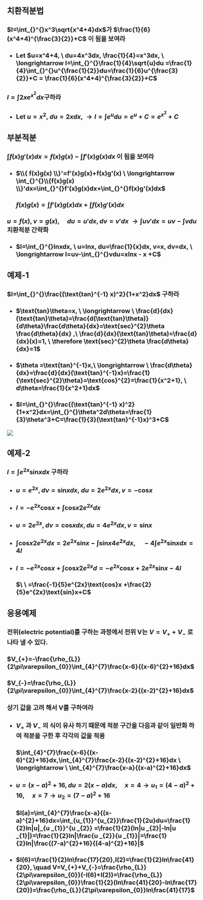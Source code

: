 ## 치환적분법
### $I=\int_{}^{}x^3\sqrt{x^4+4}dx$가 $\frac{1}{6}(x^4+4)^{\frac{3}{2}}+C$ 이 됨을 보여라
+ ### Let $u=x^4+4, \ du=4x^3dx, \frac{1}{4}=x^3dx, \ \longrightarrow I=\int_{}^{}\frac{1}{4}\sqrt{u}du =\frac{1}{4}\int_{}^{}u^{\frac{1}{2}}du=\frac{1}{6}u^{\frac{3}{2}}+C = \frac{1}{6}(x^4+4)^{\frac{3}{2}}+C$
### $I=\int_{}^{}2xe^{x^2}dx$구하라
+ ### Let $u=x^2, \ du=2xdx,\ \longrightarrow I=\int_{}^{}e^udu=e^u+C=e^{x^2}+C$

## 부분적분
### $\int_{}^{}f(x)g'(x)dx=f(x)g(x)-\int_{}^{}f'(x)g(x)dx$ 이 됨을 보여라
+ ### $\\{ f(x)g(x) \\}'=f'(x)g(x)+f(x)g'(x) \ \longrightarrow \int_{}^{}\\{f(x)g(x) \\}'dx=\int_{}^{}f'(x)g(x)dx+\int_{}^{}f(x)g'(x)dx$
  ### $f(x)g(x)=\int_{}^{}f'(x)g(x)dx+\int_{}^{}f(x)g'(x)dx$
### $u=f(x),v=g(x), \quad du=u'dx, dv=v'dx \ \longrightarrow  \int_{}^{}uv'dx=uv-\int_{}^{}vdu$ 치환적분 간략화
+ ### $I=\int_{}^{}lnxdx, \ u=lnx, du=\frac{1}{x}dx, v=x, dv=dx, \ \longrightarrow I=uv-\int_{}^{}vdu=xlnx - x +C$
## 예제-1
### $I=\int_{}^{}\frac{(\text{tan}^{-1} x)^2}{1+x^2}dx$ 구하라
+ ### $\text{tan}\theta=x, \ \longrightarrow \ \frac{d}{dx}(\text{tan}\theta)=\frac{d(\text{tan}\theta)}{d\theta}\frac{d\theta}{dx}=\text{sec}^{2}\theta \frac{d\theta}{dx} ,\ \frac{d}{dx}(\text{tan}\theta)=\frac{d}{dx}(x)=1, \ \therefore \text{sec}^{2}\theta \frac{d\theta}{dx}=1$
+ ### $\theta =\text{tan}^{-1}x,\ \longrightarrow \ \frac{d\theta}{dx}=\frac{d}{dx}(\text{tan}^{-1}x)=\frac{1}{\text{sec}^{2}\theta}=\text{cos}^{2}=\frac{1}{x^2+1}, \ d\theta=\frac{1}{x^2+1}dx$
+ ### $I=\int_{}^{}\frac{(\text{tan}^{-1} x)^2}{1+x^2}dx=\int_{}^{}\theta^2d\theta=\frac{1}{3}\theta^3+C=\frac{1}{3}(\text{tan}^{-1}x)^3+C$
<img src="https://github.com/DooHub/Electromagnetic_Math/assets/99073912/b858be27-edb3-4730-b2c5-4c2a2e92dc86" />

## 예제-2
### $I=\int_{}^{}e^{2x}\text{sin}xdx$ 구하라
+ ### $u=e^{2x},dv=\text{sin}{x}dx, \ du=2e^{2x}dx,v=-\text{cos}x$
+ ### $I=-e^{2x}\text{cos}x + \int_{}^{}\text{cos}x2e^{2x}dx$
+ ### $u=2e^{2x},dv=\text{cos}xdx,du=4e^{2x}dx,v=\text{sin}x$
+ ### $\int_{}^{}\text{cos}x2e^{2x}dx=2e^{2x}\text{sin}x-\int_{}^{}\text{sin}x4e^{2x}dx,\quad -4\int_{}^{}e^{2x}\text{sin}xdx=4I$
+ ### $I=-e^{2x}\text{cos}x + \int_{}^{}\text{cos}x2e^{2x}d=-e^{2x}\text{cos}x +2e^{2x}\text{sin}x -4I$
  ### $\ \ =\frac{-1}{5}e^{2x}\text{cos}x +\frac{2}{5}e^{2x}\text{sin}x+C$


## 응용예제
### 전위(electric potential)를 구하는 과정에서 전위 V는 $V=V_{+}+V_{-}$ 로 나타 낼 수 있다.
### $V_{+}=-\frac{\rho_{L}}{2\pi\varepsilon_{0}}\int_{4}^{7}\frac{x-6}{(x-6)^{2}+16}dx$
### $V_{-}=\frac{\rho_{L}}{2\pi\varepsilon_{0}}\int_{4}^{7}\frac{x-2}{(x-2)^{2}+16}dx$
### 상기 값을 고려 해서 V를 구하여라
+ ### $V_{+}$ 과 $V_{-}$ 의 식이 유사 하기 때문에 적분 구간을 다음과 같이 일반화 하여 적분을 구한 후 각각의 값을 적용
  ### $\int_{4}^{7}\frac{x-6}{(x-6)^{2}+16}dx,\int_{4}^{7}\frac{x-2}{(x-2)^{2}+16}dx \ \longrightarrow \ \int_{4}^{7}\frac{x-a}{(x-a)^{2}+16}dx$
+ ### $u=(x-a)^{2}+16, du=2(x-a)dx, \quad x=4 \to u_{1}=(4-a)^{2}+16, \quad x=7 \to u_{2}=(7-a)^{2}+16$
  ### $I(a)=\int_{4}^{7}\frac{x-a}{(x-a)^{2}+16}dx=\int_{u_{1}}^{u_{2}}\frac{1}{2u}du=\frac{1}{2}ln|u|_{u _{1}}^{u _{2}} =\frac{1}{2}(ln|u _{2}|-ln|u _{1}|)=\frac{1}{2}ln|\frac{u _{2}}{u _{1}}|=\frac{1}{2}ln|\frac{(7-a)^{2}+16}{(4-a)^{2}+16}|$
+ ### $I(6)=\frac{1}{2}ln\frac{17}{20},I(2)=\frac{1}{2}ln\frac{41}{20}, \quad V=V_{+}+V_{-}=\frac{\rho_{L}}{2\pi\varepsilon_{0}}(-I(6)+I(2))=\frac{\rho_{L}}{2\pi\varepsilon_{0}}\frac{1}{2}(ln\frac{41}{20}-ln\frac{17}{20})=\frac{\rho_{L}}{2\pi\varepsilon_{0}}ln\frac{41}{17}$

